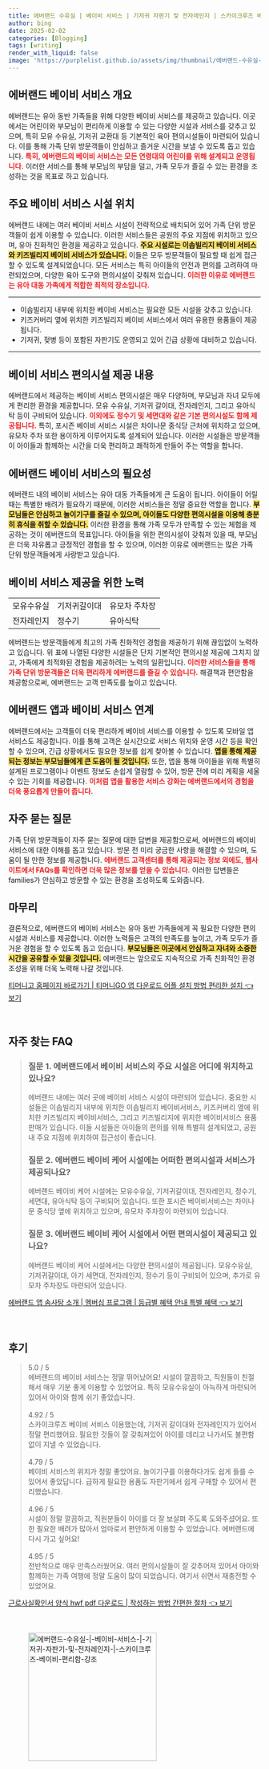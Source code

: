 ```yaml
---
title: 에버랜드 수유실 | 베이비 서비스 | 기저귀 자판기 및 전자레인지 | 스카이크루즈 베이비 편리함 강조
author: bing
date: 2025-02-02
categories: [Blogging]
tags: [writing]
render_with_liquid: false
image: 'https://purplelist.github.io/assets/img/thumbnail/에버랜드-수유실-|-베이비-서비스-|-기저귀-자판기-및-전자레인지-|-스카이크루즈-베이비-편리함-강조.webp'
---
```



<h2 id='에버랜드 베이비 서비스 개요'>에버랜드 베이비 서비스 개요</h2>

<p>에버랜드는 유아 동반 가족들을 위해 다양한 베이비 서비스를 제공하고 있습니다. 이곳에서는 어린이와 부모님이 편리하게 이용할 수 있는 다양한 시설과 서비스를 갖추고 있으며, 특히 모유 수유실, 기저귀 교환대 등 기본적인 육아 편의시설들이 마련되어 있습니다. 이를 통해 가족 단위 방문객들이 안심하고 즐거운 시간을 보낼 수 있도록 돕고 있습니다. <b><span style="color: #ee2323;">특히, 에버랜드의 베이비 서비스는 모든 연령대의 어린이를 위해 설계되고 운영됩니다.</span></b> 이러한 서비스를 통해 부모님의 부담을 덜고, 가족 모두가 즐길 수 있는 환경을 조성하는 것을 목표로 하고 있습니다.</p>

<h2 id='주요 베이비 서비스 시설 위치'>주요 베이비 서비스 시설 위치</h2>

<p>에버랜드 내에는 여러 베이비 서비스 시설이 전략적으로 배치되어 있어 가족 단위 방문객들이 쉽게 이용할 수 있습니다. 이러한 서비스들은 공원의 주요 지점에 위치하고 있으며, 유아 친화적인 환경을 제공하고 있습니다. <b><span style="background-color: #ffe066;">주요 시설로는 이솝빌리지 베이비 서비스와 키즈빌리지 베이비 서비스가 있습니다.</span></b> 이들은 모두 방문객들이 필요할 때 쉽게 접근할 수 있도록 설계되었습니다. 모든 서비스는 특히 아이들의 안전과 편의를 고려하여 마련되었으며, 다양한 육아 도구와 편의시설이 갖춰져 있습니다. <b><span style="color: #ee2323;">이러한 이유로 에버랜드는 유아 대동 가족에게 적합한 최적의 장소입니다.</span></b></p>

<hr />

<ul>
    <li>이솝빌리지 내부에 위치한 베이비 서비스는 필요한 모든 시설을 갖추고 있습니다.</li>
    <li>키즈커버리 옆에 위치한 키즈빌리지 베이비 서비스에서 여러 유용한 용품들이 제공됩니다.</li>
    <li>기저귀, 젖병 등이 포함된 자판기도 운영되고 있어 긴급 상황에 대비하고 있습니다.</li>
</ul>

<hr />

<h2 id='베이비 서비스 편의시설 제공 내용'>베이비 서비스 편의시설 제공 내용</h2>

<p>에버랜드에서 제공하는 베이비 서비스 편의시설은 매우 다양하며, 부모님과 자녀 모두에게 편리한 환경을 제공합니다. 모유 수유실, 기저귀 갈이대, 전자레인지, 그리고 유아식탁 등이 구비되어 있습니다. <b><span style="color: #ee2323;">이외에도 정수기 및 세면대와 같은 기본 편의시설도 함께 제공됩니다.</span></b> 특히, 포시즌 베이비 서비스 시설은 차이나문 중식당 근처에 위치하고 있으며, 유모차 주차 또한 용이하게 이루어지도록 설계되어 있습니다. 이러한 시설들은 방문객들이 아이들과 함께하는 시간을 더욱 편리하고 쾌적하게 만들어 주는 역할을 합니다.</p>

<h2 id='에버랜드 베이비 서비스의 필요성'>에버랜드 베이비 서비스의 필요성</h2>

<p>에버랜드 내의 베이비 서비스는 유아 대동 가족들에게 큰 도움이 됩니다. 아이들이 어릴 때는 특별한 배려가 필요하기 때문에, 이러한 서비스들은 정말 중요한 역할을 합니다. <b><span style="background-color: #ffe066;">부모님들은 안심하고 놀이기구를 즐길 수 있으며, 아이들도 다양한 편의시설을 이용해 충분히 휴식을 취할 수 있습니다.</span></b> 이러한 환경을 통해 가족 모두가 만족할 수 있는 체험을 제공하는 것이 에버랜드의 목표입니다. 아이들을 위한 편의시설이 갖춰져 있을 때, 부모님은 더욱 자유롭고 긍정적인 경험을 할 수 있으며, 이러한 이유로 에버랜드는 많은 가족 단위 방문객들에게 사랑받고 있습니다.</p>

<h2 id='베이비 서비스 제공을 위한 노력'>베이비 서비스 제공을 위한 노력</h2>

<table>
    <tr>
        <td>모유수유실</td>
        <td>기저귀갈이대</td>
        <td>유모차 주차장</td>
    </tr>
    <tr>
        <td>전자레인지</td>
        <td>정수기</td>
        <td>유아식탁</td>
    </tr>
</table>

<p>에버랜드는 방문객들에게 최고의 가족 친화적인 경험을 제공하기 위해 끊임없이 노력하고 있습니다. 위 표에 나열된 다양한 시설들은 단지 기본적인 편의시설 제공에 그치지 않고, 가족에게 최적화된 경험을 제공하려는 노력의 일환입니다. <b><span style="color: #ee2323;">이러한 서비스들을 통해 가족 단위 방문객들은 더욱 편리하게 에버랜드를 즐길 수 있습니다.</span></b> 해결책과 편안함을 제공함으로써, 에버랜드는 고객 만족도를 높이고 있습니다.</p>

<h2 id='에버랜드 앱과 베이비 서비스 연계'>에버랜드 앱과 베이비 서비스 연계</h2>

<p>에버랜드에서는 고객들이 더욱 편리하게 베이비 서비스를 이용할 수 있도록 모바일 앱 서비스도 제공합니다. 이를 통해 고객은 실시간으로 서비스 위치와 운영 시간 등을 확인할 수 있으며, 긴급 상황에서도 필요한 정보를 쉽게 찾아볼 수 있습니다. <b><span style="background-color: #ffe066;">앱을 통해 제공되는 정보는 부모님들에게 큰 도움이 될 것입니다.</span></b> 또한, 앱을 통해 아이들을 위해 특별히 설계된 프로그램이나 이벤트 정보도 손쉽게 열람할 수 있어, 방문 전에 미리 계획을 세울 수 있는 기회를 제공합니다. <b><span style="color: #ee2323;">이처럼 앱을 활용한 서비스 강화는 에버랜드에서의 경험을 더욱 풍요롭게 만들어 줍니다.</span></b></p>

<h2 id='자주 묻는 질문'>자주 묻는 질문</h2>

<p>가족 단위 방문객들이 자주 묻는 질문에 대한 답변을 제공함으로써, 에버랜드의 베이비 서비스에 대한 이해를 돕고 있습니다. 방문 전 미리 궁금한 사항을 해결할 수 있으며, 도움이 될 만한 정보를 제공합니다. <b><span style="color: #ee2323;">에버랜드 고객센터를 통해 제공되는 정보 외에도, 웹사이트에서 FAQs를 확인하면 더욱 많은 정보를 얻을 수 있습니다.</span></b> 이러한 답변들은 families가 안심하고 방문할 수 있는 환경을 조성하도록 도와줍니다.</p>

<h2 id='마무리'>마무리</h2>

<p>결론적으로, 에버랜드의 베이비 서비스는 유아 동반 가족들에게 꼭 필요한 다양한 편의시설과 서비스를 제공합니다. 이러한 노력들은 고객의 만족도를 높이고, 가족 모두가 즐거운 경험을 할 수 있도록 돕고 있습니다. <b><span style="background-color: #ffe066;">부모님들은 이곳에서 안심하고 자녀와 소중한 시간을 공유할 수 있을 것입니다.</span></b> 에버랜드는 앞으로도 지속적으로 가족 친화적인 환경 조성을 위해 더욱 노력해 나갈 것입니다.</p>


<p><a class="click-button" title="티머니고 홈페이지 바로가기 | 티머니GO 앱 다운로드 어플 설치 방법 편리한 설치" href="https://purplelist.github.io/posts/%ED%8B%B0%EB%A8%B8%EB%8B%88%EA%B3%A0-%ED%99%88%ED%8E%98%EC%9D%B4%EC%A7%80-%EB%B0%94%EB%A1%9C%EA%B0%80%EA%B8%B0-%ED%8B%B0%EB%A8%B8%EB%8B%88GO-%EC%95%B1-%EB%8B%A4%EC%9A%B4%EB%A1%9C%EB%93%9C-%EC%96%B4%ED%94%8C-%EC%84%A4%EC%B9%98-%EB%B0%A9%EB%B2%95-%ED%8E%B8%EB%A6%AC%ED%95%9C-%EC%84%A4%EC%B9%98/" rel="dofollow">티머니고 홈페이지 바로가기 | 티머니GO 앱 다운로드 어플 설치 방법 편리한 설치 👈 보기</a></p><br>
<h2 id='자주_찾는_FAQ'>자주 찾는 FAQ</h2>
<div itemscope="" itemtype="https://schema.org/FAQPage"> 
<blockquote> 
<div itemscope="" itemprop="mainEntity" itemtype="https://schema.org/Question"> 
<h3 itemprop="name">질문 1. 에버랜드에서 베이비 서비스의 주요 시설은 어디에 위치하고 있나요?</h3> 
<div itemscope="" itemprop="acceptedAnswer" itemtype="https://schema.org/Answer"> 
<span itemprop="text"> 
<p>에버랜드 내에는 여러 곳에 베이비 서비스 시설이 마련되어 있습니다. 중요한 시설들은 이솝빌리지 내부에 위치한 이솝빌리지 베이비서비스, 키즈커버리 옆에 위치한 키즈빌리지 베이비서비스, 그리고 키즈빌리지에 위치한 베이비서비스 용품 판매가 있습니다. 이들 시설들은 아이들의 편의를 위해 특별히 설계되었고, 공원 내 주요 지점에 위치하여 접근성이 좋습니다.</p> 
</span> 
</div> 
</div> 

<div itemscope="" itemprop="mainEntity" itemtype="https://schema.org/Question"> 
<h3 itemprop="name">질문 2. 에버랜드 베이비 케어 시설에는 어떠한 편의시설과 서비스가 제공되나요?</h3> 
<div itemscope="" itemprop="acceptedAnswer" itemtype="https://schema.org/Answer"> 
<span itemprop="text"> 
<p>에버랜드 베이비 케어 시설에는 모유수유실, 기저귀갈이대, 전자레인지, 정수기, 세면대, 유아식탁 등이 구비되어 있습니다. 또한 포시즌 베이비서비스는 차이나문 중식당 옆에 위치하고 있으며, 유모차 주차장이 마련되어 있습니다.</p> 
</span> 
</div> 
</div> 

<div itemscope="" itemprop="mainEntity" itemtype="https://schema.org/Question"> 
<h3 itemprop="name">질문 3. 에버랜드 베이비 케어 시설에서 어떤 편의시설이 제공되고 있나요?</h3> 
<div itemscope="" itemprop="acceptedAnswer" itemtype="https://schema.org/Answer"> 
<span itemprop="text"> 
<p>에버랜드 베이비 케어 시설에서는 다양한 편의시설이 제공됩니다. 모유수유실, 기저귀갈이대, 아기 세면대, 전자레인지, 정수기 등이 구비되어 있으며, 추가로 유모차 주차장도 마련되어 있습니다.</p> 
</span> 
</div> 
</div> 
</blockquote> 
</div>
<p><a class="click-button" title="에버랜드 앱 솜사탕 소개 | 멤버십 프로그램 | 등급별 혜택 안내 특별 혜택" href="https://purplelist.github.io/posts/%EC%97%90%EB%B2%84%EB%9E%9C%EB%93%9C-%EC%95%B1-%EC%86%9C%EC%82%AC%ED%83%95-%EC%86%8C%EA%B0%9C-%EB%A9%A4%EB%B2%84%EC%8B%AD-%ED%94%84%EB%A1%9C%EA%B7%B8%EB%9E%A8-%EB%93%B1%EA%B8%89%EB%B3%84-%ED%98%9C%ED%83%9D-%EC%95%88%EB%82%B4-%ED%8A%B9%EB%B3%84-%ED%98%9C%ED%83%9D/" rel="dofollow">에버랜드 앱 솜사탕 소개 | 멤버십 프로그램 | 등급별 혜택 안내 특별 혜택 👈 보기</a></p><br>
<h2 id='후기'>후기</h2>
<div itemscope itemtype="https://schema.org/Product">
  <blockquote>
  <div itemprop="review" itemscope itemtype="https://schema.org/Review">
      <div itemprop="reviewRating" itemscope itemtype="https://schema.org/Rating"> <span itemprop="ratingValue">5.0</span> / <span itemprop="bestRating">5</span> </div>
      <span itemprop="reviewBody">에버랜드의 베이비 서비스는 정말 뛰어났어요! 시설이 깔끔하고, 직원들이 친절해서 매우 기분 좋게 이용할 수 있었어요. 특히 모유수유실이 아늑하게 마련되어 있어서 아이와 함께 쉬기 좋았습니다.</span>
  </div>
  <br>
  <div itemprop="review" itemscope itemtype="https://schema.org/Review">
      <div itemprop="reviewRating" itemscope itemtype="https://schema.org/Rating"> <span itemprop="ratingValue">4.92</span> / <span itemprop="bestRating">5</span> </div>
      <span itemprop="reviewBody">스카이크루즈 베이비 서비스 이용했는데, 기저귀 갈이대와 전자레인지가 있어서 정말 편리했어요. 필요한 것들이 잘 갖춰져있어 아이를 데리고 나가서도 불편함 없이 지낼 수 있었습니다.</span>
  </div>
  <br>
  <div itemprop="review" itemscope itemtype="https://schema.org/Review">
      <div itemprop="reviewRating" itemscope itemtype="https://schema.org/Rating"> <span itemprop="ratingValue">4.79</span> / <span itemprop="bestRating">5</span> </div>
      <span itemprop="reviewBody">베이비 서비스의 위치가 정말 좋았어요. 놀이기구를 이용하다가도 쉽게 들를 수 있어서 좋았답니다. 급하게 필요한 용품도 자판기에서 쉽게 구매할 수 있어서 편리했습니다.</span>
  </div>
  <br>
  <div itemprop="review" itemscope itemtype="https://schema.org/Review">
      <div itemprop="reviewRating" itemscope itemtype="https://schema.org/Rating"> <span itemprop="ratingValue">4.96</span> / <span itemprop="bestRating">5</span> </div>
      <span itemprop="reviewBody">시설이 정말 깔끔하고, 직원분들이 아이를 더 잘 보살펴 주도록 도와주셨어요. 또한 필요한 배려가 많아서 엄마로서 편안하게 이용할 수 있었습니다. 에버랜드에 다시 가고 싶어요!</span>
  </div>
  <br>
  <div itemprop="review" itemscope itemtype="https://schema.org/Review">
      <div itemprop="reviewRating" itemscope itemtype="https://schema.org/Rating"> <span itemprop="ratingValue">4.95</span> / <span itemprop="bestRating">5</span> </div>
      <span itemprop="reviewBody">전반적으로 매우 만족스러웠어요. 여러 편의시설들이 잘 갖추어져 있어서 아이와 함께하는 가족 여행에 정말 도움이 많이 되었습니다. 여기서 쉬면서 재충전할 수 있었어요.</span>
  </div>
  </blockquote>
</div>
<p><a class="click-button" title="근로사실확인서 양식 hwf pdf 다운로드 | 작성하는 방법 간편한 절차" href="https://purplelist.github.io/posts/%EA%B7%BC%EB%A1%9C%EC%82%AC%EC%8B%A4%ED%99%95%EC%9D%B8%EC%84%9C-%EC%96%91%EC%8B%9D-hwf-pdf-%EB%8B%A4%EC%9A%B4%EB%A1%9C%EB%93%9C-%EC%9E%91%EC%84%B1%ED%95%98%EB%8A%94-%EB%B0%A9%EB%B2%95-%EA%B0%84%ED%8E%B8%ED%95%9C-%EC%A0%88%EC%B0%A8/" rel="dofollow">근로사실확인서 양식 hwf pdf 다운로드 | 작성하는 방법 간편한 절차 👈 보기</a></p><br>
<figure class="image"><img src="https://purplelist.github.io/assets/img/thumbnail/에버랜드-수유실-|-베이비-서비스-|-기저귀-자판기-및-전자레인지-|-스카이크루즈-베이비-편리함-강조.webp" alt="에버랜드-수유실-|-베이비-서비스-|-기저귀-자판기-및-전자레인지-|-스카이크루즈-베이비-편리함-강조" width="256" height="256"></figure>
